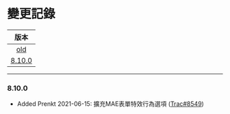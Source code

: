 變更記錄
===
| 版本 |
| :---: |
| [old](#old) |
| [8.10.0](#v8_10_0) |

***

### <a id='v8_10_0'></a>8.10.0
* Added Prenkt 2021-06-15: 擴充MAE表單特效行為選項 ([Trac#8549])

 
<!-- 圖片 -->


<!-- 超連結 -->
[Trac#8549]:http://trac.uneec.com/trac/neco/ticket/8549 "#8549"

